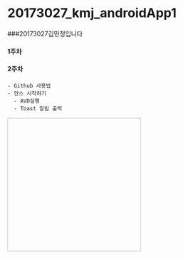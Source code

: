 # 20173027_kmj_androidApp1

###20173027김민정입니다

#### 1주차

#### 2주차
    - Github 사용법
    - 안스 시작하기
      - AVD실행
      - Toast 알림 출력
      
<img width="300"  height="300" scr="./png/강아지.jpg"></img>

